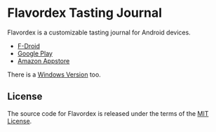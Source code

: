 # Flavordex Tasting Journal

Flavordex is a customizable tasting journal for Android devices.
   * [F-Droid](https://f-droid.org/packages/com.ultramegasoft.flavordex2/)
   * [Google Play](https://play.google.com/store/apps/details?id=com.ultramegasoft.flavordex2)
   * [Amazon Appstore](https://www.amazon.com/gp/mas/dl/android?p=com.ultramegasoft.flavordex2)

There is a [Windows Version](https://github.com/ultramega/flavordex-uwp) too.

## License

The source code for Flavordex is released under the terms of the
[MIT License](http://sguidetti.mit-license.org/).
